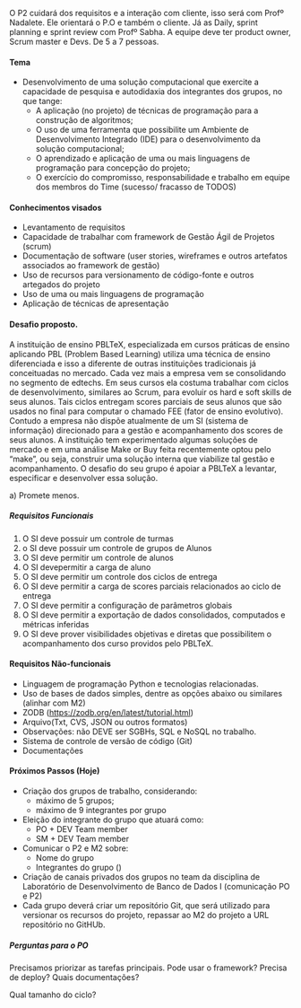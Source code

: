 O P2 cuidará dos requisitos e a interação com cliente, isso será com Profº Nadalete. Ele orientará o P.O e também o cliente.  Já as Daily, sprint planning e sprint review com Profº Sabha.
A equipe deve ter product owner, Scrum master e Devs.
De 5 a 7 pessoas. 

#### Tema
* Desenvolvimento de uma solução computacional que exercite a capacidade de pesquisa e autodidaxia dos integrantes dos grupos, no que tange:
	* A aplicação (no projeto) de técnicas de programação para a construção de algoritmos;
	* O uso de uma ferramenta que possibilite um Ambiente de Desenvolvimento Integrado (IDE) para o desenvolvimento da solução computacional;
	* O aprendizado e aplicação de uma ou mais linguagens de programação para concepção do projeto;
	* O exercício do compromisso, responsabilidade e trabalho em equipe dos membros do Time (sucesso/ fracasso de TODOS)
#### Conhecimentos visados
* Levantamento de requisitos
* Capacidade de trabalhar com framework de Gestão Ágil de Projetos (scrum)
* Documentação de software (user stories, wireframes e outros artefatos associados ao framework de gestão)
* Uso de recursos para versionamento de código-fonte e outros artegados do projeto
* Uso de uma ou mais linguagens de programação
* Aplicação de técnicas de apresentação

#### Desafio proposto. 
A instituição de ensino PBLTeX, especializada em cursos práticas de ensino aplicando PBL (Problem Based Learning) utiliza uma técnica de ensino diferenciada e isso a diferente de outras instituições tradicionais já conceituadas no mercado. Cada vez mais a empresa vem se consolidando no segmento de edtechs. Em seus cursos ela costuma trabalhar com ciclos de desenvolvimento, similares ao Scrum, para evoluir os hard e soft skills de seus alunos. Tais ciclos entregam scores parciais de seus alunos que são usados no final para computar o chamado FEE (fator de ensino evolutivo). Contudo a empresa não dispõe atualmente de um SI (sistema de informação) direcionado para a gestão e acompanhamento dos scores de seus alunos. A instituição tem experimentado algumas soluções de mercado e em uma análise Make or Buy feita recentemente optou pelo “make”, ou seja, construir uma solução interna que viabilize tal gestão e acompanhamento. O desafio do seu grupo é apoiar a PBLTeX a levantar, especificar e desenvolver essa solução.

a) Promete menos. 
##### Requisitos Funcionais
1. O SI deve possuir um controle de turmas
2. o SI deve possuir um controle de grupos de Alunos
3. O SI deve permitir um controle de alunos
4. O SI devepermitir a carga de aluno
5. O SI deve permitir um controle dos ciclos de entrega
6.  O SI deve permitir a carga de scores parciais relacionados ao ciclo de entrega
7.  O SI deve permitir a configuração de parâmetros globais
8.  O SI deve permitir a exportação de dados consolidados, computados e métricas inferidas
9.  O SI deve prover visibilidades objetivas e diretas que possibilitem o acompanhamento dos curso providos pelo PBLTeX. 

#### Requisitos Não-funcionais
* Linguagem de programação Python e tecnologias relacionadas. 
* Uso de bases de dados simples, dentre as opções abaixo ou similares (alinhar com M2)
* ZODB (https://zodb.org/en/latest/tutorial.html)
* Arquivo(Txt, CVS, JSON ou outros formatos)
* Observações: não DEVE ser SGBHs, SQL e NoSQL no trabalho. 
* Sistema de controle de versão de código (Git)
* Documentações

#### Próximos Passos (Hoje)
* Criação dos grupos de trabalho, considerando:
	* máximo de 5 grupos;
	* máximo de 9 integrantes por grupo
* Eleição do integrante do grupo que atuará como:
	* PO + DEV Team member
	* SM + DEV Team member
* Comunicar o P2 e M2 sobre:
	* Nome do grupo
	* Integrantes do grupo ()
* Criação de canais privados dos grupos no team da disciplina de Laboratório de Desenvolvimento de Banco de Dados I (comunicação PO e P2)
* Cada grupo deverá criar um repositório Git, que será utilizado para versionar os recursos do projeto, repassar ao M2 do projeto a URL repositório no GitHUb. 
##### Perguntas para o PO
Precisamos priorizar as tarefas principais.
Pode usar o framework?
Precisa de deploy? 
Quais documentações?

Qual tamanho do ciclo? 
